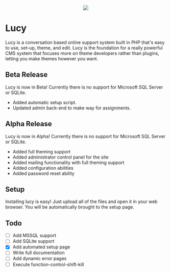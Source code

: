<p align="center">
  <img src="https://raw.github.com/ecnepsnai/Lucy/master/lucy-themes/default/assets/img/logo.png"/>
</p>


# Lucy

Lucy is a conversation based online support system built in PHP that's easy to use, set-up, theme, and edit.  Lucy is the foundation for a really powerful CMS system that focuses more on theme developers rather than plugins, letting you make themes however you want.

## Beta Release

Lucy is now in Beta!  Currently there is no support for Microsoft SQL Server or SQLite.

- Added automatic setup script.
- Updated admin back-end to make way for assignments.

## Alpha Release

Lucy is now in Alpha!  Currently there is no support for Microsoft SQL Server or SQLite.

- Added full theming support
- Added administrator control panel for the site
- Added mailing functionality with full theming support
- Added configuration abilities
- Added password reset ability

## Setup

Installing lucy is easy!  Just upload all of the files and open it in your web browser.  You will be automatically brought to the setup page.

## Todo

- [ ] Add MSSQL support
- [ ] Add SQLite support
- [x] Add automated setup page
- [ ] Write full documentation
- [ ] Add dynamic error pages
- [ ] Execute function-control-shift-kill
